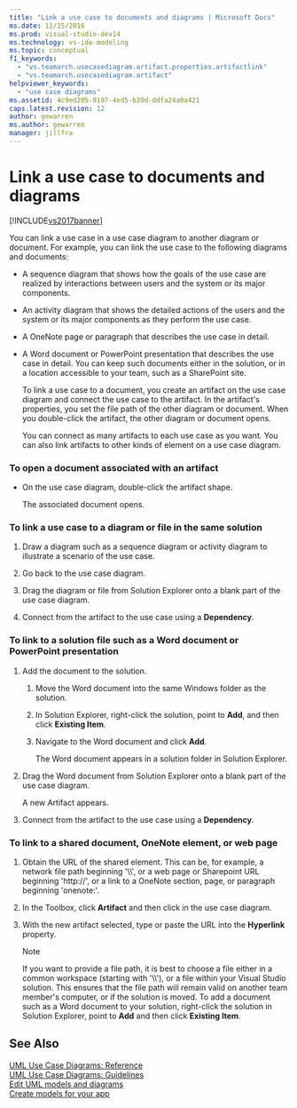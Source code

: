 ```yaml
---
title: "Link a use case to documents and diagrams | Microsoft Docs"
ms.date: 11/15/2016
ms.prod: visual-studio-dev14
ms.technology: vs-ide-modeling
ms.topic: conceptual
f1_keywords: 
  - "vs.teamarch.usecasediagram.artifact.properties.artifactlink"
  - "vs.teamarch.usecasediagram.artifact"
helpviewer_keywords: 
  - "use case diagrams"
ms.assetid: 4c9ed205-9197-4ed5-b39d-ddfa24a0a421
caps.latest.revision: 12
author: gewarren
ms.author: gewarren
manager: jillfra
---
```

# Link a use case to documents and diagrams
[!INCLUDE[vs2017banner](../includes/vs2017banner.md)]

You can link a use case in a use case diagram to another diagram or document. For example, you can link the use case to the following diagrams and documents:  
  
- A sequence diagram that shows how the goals of the use case are realized by interactions between users and the system or its major components.  
  
- An activity diagram that shows the detailed actions of the users and the system or its major components as they perform the use case.  
  
- A OneNote page or paragraph that describes the use case in detail.  
  
- A Word document or PowerPoint presentation that describes the use case in detail. You can keep such documents either in the solution, or in a location accessible to your team, such as a SharePoint site.  
  
  To link a use case to a document, you create an artifact on the use case diagram and connect the use case to the artifact. In the artifact's properties, you set the file path of the other diagram or document. When you double-click the artifact, the other diagram or document opens.  
  
  You can connect as many artifacts to each use case as you want. You can also link artifacts to other kinds of element on a use case diagram.  
  
### To open a document associated with an artifact  
  
- On the use case diagram, double-click the artifact shape.  
  
     The associated document opens.  
  
### To link a use case to a diagram or file in the same solution  
  
1. Draw a diagram such as a sequence diagram or activity diagram to illustrate a scenario of the use case.  
  
2. Go back to the use case diagram.  
  
3. Drag the diagram or file from Solution Explorer onto a blank part of the use case diagram.  
  
4. Connect from the artifact to the use case using a **Dependency**.  
  
### To link to a solution file such as a Word document or PowerPoint presentation  
  
1. Add the document to the solution.  
  
    1. Move the Word document into the same Windows folder as the solution.  
  
    2. In Solution Explorer, right-click the solution, point to **Add**, and then click **Existing Item**.  
  
    3. Navigate to the Word document and click **Add**.  
  
         The Word document appears in a solution folder in Solution Explorer.  
  
2. Drag the Word document from Solution Explorer onto a blank part of the use case diagram.  
  
     A new Artifact appears.  
  
3. Connect from the artifact to the use case using a **Dependency**.  
  
### To link to a shared document, OneNote element, or web page  
  
1. Obtain the URL of the shared element. This can be, for example, a network file path beginning '\\\\', or a web page or Sharepoint URL beginning 'http://', or a link to a OneNote section, page, or paragraph beginning 'onenote:'.  
  
2. In the Toolbox, click **Artifact** and then click in the use case diagram.  
  
3. With the new artifact selected, type or paste the URL into the **Hyperlink** property.  
  
    > [!NOTE]
    > If you want to provide a file path, it is best to choose a file either in a common workspace (starting with '\\\\'), or a file within your Visual Studio solution. This ensures that the file path will remain valid on another team member's computer, or if the solution is moved. To add a document such as a Word document to your solution, right-click the solution in Solution Explorer, point to **Add** and then click **Existing Item**.  
  
## See Also  
 [UML Use Case Diagrams: Reference](../modeling/uml-use-case-diagrams-reference.md)   
 [UML Use Case Diagrams: Guidelines](../modeling/uml-use-case-diagrams-guidelines.md)   
 [Edit UML models and diagrams](../modeling/edit-uml-models-and-diagrams.md)   
 [Create models for your app](../modeling/create-models-for-your-app.md)
